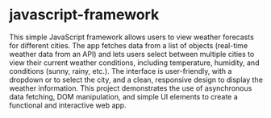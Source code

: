 # javascript-framework <br/>

This simple JavaScript framework allows users to view weather forecasts for different cities. The app fetches data from a list of objects (real-time weather data from an API) and lets users select between multiple cities to view their current weather conditions, including temperature, humidity, and conditions (sunny, rainy, etc.). The interface is user-friendly, with a dropdown or to select the city, and a clean, responsive design to display the weather information. This project demonstrates the use of asynchronous data fetching, DOM manipulation, and simple UI elements to create a functional and interactive web app.
